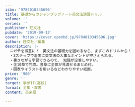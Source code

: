 ```yaml
---
isbn: '9784010345696'
title: 基礎からのジャンプップノート英文法演習ドリル
volume: ''
series: ''
publisher: 旺文社
pubdate: '2019-09-13'
cover: 'https://cover.openbd.jp/9784010345696.jpg'
author: 旺文社／編集
description: |-
  ニガテを得意に！　英文法の基礎力を固めるなら、まずこのドリルから！
  ・3ステップで着実に英文法の大事なポイントが押さえられる。
  ・書きながら学習できるので、 知識が定着しやすい。
  ・全10章で完成。各章に全体が見渡せるまとめ付。
  ・図表やイラストを用いるなどわかりやすい紙面。
price: '980'
genre: ''
target: 学参II(高校)
format: 全集・双書
content: 英米語

---
```

